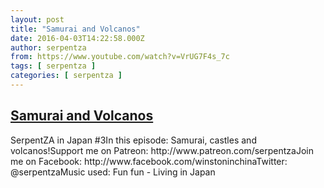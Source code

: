 ```yaml
---
layout: post
title: "Samurai and Volcanos"
date: 2016-04-03T14:22:58.000Z
author: serpentza
from: https://www.youtube.com/watch?v=VrUG7F4s_7c
tags: [ serpentza ]
categories: [ serpentza ]
---
```

<!--1459693378000-->
[Samurai and Volcanos](https://www.youtube.com/watch?v=VrUG7F4s_7c)
------

<div>
SerpentZA in Japan #3In this episode: Samurai, castles and volcanos!Support me on Patreon: http://www.patreon.com/serpentzaJoin me on Facebook: http://www.facebook.com/winstoninchinaTwitter: @serpentzaMusic used: Fun fun - Living in Japan
</div>
